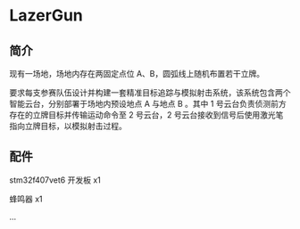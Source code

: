 # LazerGun

## 简介

现有一场地，场地内存在两固定点位 A、B，圆弧线上随机布置若干立牌。

要求每支参赛队伍设计并构建一套精准目标追踪与模拟射击系统，该系统包含两个智能云台，分别部署于场地内预设地点 A 与地点 B 。其中 1 号云台负责侦测前方存在的立牌目标并传输运动命令至 2 号云台，2 号云台接收到信号后使用激光笔指向立牌目标，以模拟射击过程。

## 配件

stm32f407vet6 开发板 x1

蜂鸣器 x1

...